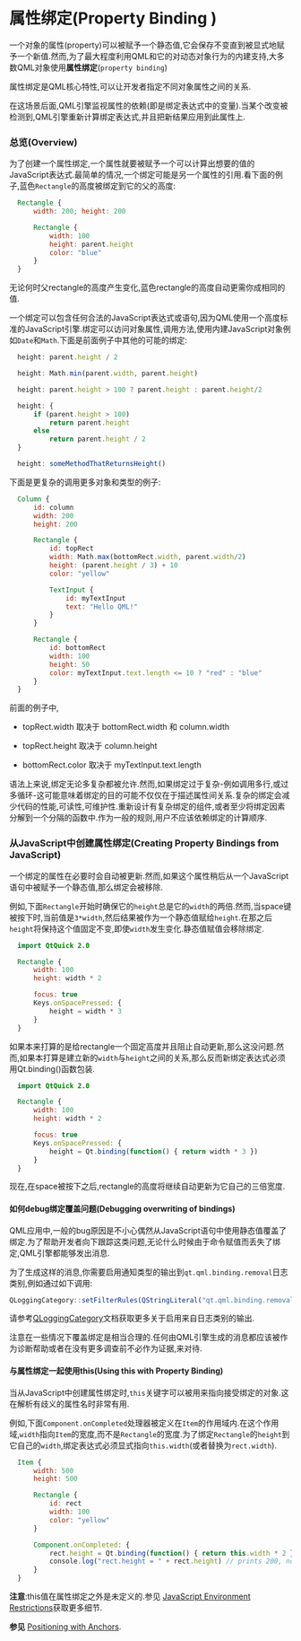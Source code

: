 # 属性绑定(Property Binding )

一个对象的属性(property)可以被赋予一个静态值,它会保存不变直到被显式地赋予一个新值.然而,为了最大程度利用QML和它的对动态对象行为的内建支持,大多数QML对象使用**属性绑定**(`property binding`)

属性绑定是QML核心特性,可以让开发者指定不同对象属性之间的关系.

在这场景后面,QML引擎监视属性的依赖(即是绑定表达式中的变量).当某个改变被检测到,QML引擎重新计算绑定表达式,并且把新结果应用到此属性上.

### 总览(Overview)

为了创建一个属性绑定,一个属性就要被赋予一个可以计算出想要的值的JavaScript表达式.最简单的情况,一个绑定可能是另一个属性的引用.看下面的例子,蓝色`Rectangle`的高度被绑定到它的父的高度:

```QML
  Rectangle {
      width: 200; height: 200

      Rectangle {
          width: 100
          height: parent.height
          color: "blue"
      }
  }
```

无论何时父rectangle的高度产生变化,蓝色rectangle的高度自动更需你成相同的值.

一个绑定可以包含任何合法的JavaScript表达式或语句,因为QML使用一个高度标准的JavaScript引擎.绑定可以访问对象属性,调用方法,使用内建JavaScript对象例如`Date`和`Math`.下面是前面例子中其他的可能的绑定:

```QML
  height: parent.height / 2

  height: Math.min(parent.width, parent.height)

  height: parent.height > 100 ? parent.height : parent.height/2

  height: {
      if (parent.height > 100)
          return parent.height
      else
          return parent.height / 2
  }

  height: someMethodThatReturnsHeight()
```

下面是更复杂的调用更多对象和类型的例子:

```QML
  Column {
      id: column
      width: 200
      height: 200

      Rectangle {
          id: topRect
          width: Math.max(bottomRect.width, parent.width/2)
          height: (parent.height / 3) + 10
          color: "yellow"

          TextInput {
              id: myTextInput
              text: "Hello QML!"
          }
      }

      Rectangle {
          id: bottomRect
          width: 100
          height: 50
          color: myTextInput.text.length <= 10 ? "red" : "blue"
      }
  }
```

前面的例子中,

- topRect.width 取决于 bottomRect.width 和 column.width

- topRect.height 取决于 column.height
- bottomRect.color 取决于 myTextInput.text.length

语法上来说,绑定无论多复杂都被允许.然而,如果绑定过于复杂-例如调用多行,或过多循环-这可能意味着绑定的目的可能不仅仅在于描述属性间关系.复杂的绑定会减少代码的性能,可读性,可维护性.重新设计有复杂绑定的组件,或者至少将绑定因素分解到一个分隔的函数中.作为一般的规则,用户不应该依赖绑定的计算顺序.

### 从JavaScript中创建属性绑定(Creating Property Bindings from JavaScript)

一个绑定的属性在必要时会自动被更新.然而,如果这个属性稍后从一个JavaScript语句中被赋予一个静态值,那么绑定会被移除.

例如,下面`Rectangle`开始时确保它的`height`总是它的`width`的两倍.然而,当space键被按下时,当前值是`3*width`,然后结果被作为一个静态值赋给`height`.在那之后`height`将保持这个值固定不变,即使`width`发生变化.静态值赋值会移除绑定.

```QML
  import QtQuick 2.0

  Rectangle {
      width: 100
      height: width * 2

      focus: true
      Keys.onSpacePressed: {
          height = width * 3
      }
  }
```

如果本来打算的是给rectangle一个固定高度并且阻止自动更新,那么这没问题.然而,如果本打算是建立新的`width`与`height`之间的关系,那么反而新绑定表达式必须用Qt.binding()函数包装.

```QML
  import QtQuick 2.0

  Rectangle {
      width: 100
      height: width * 2

      focus: true
      Keys.onSpacePressed: {
          height = Qt.binding(function() { return width * 3 })
      }
  }
```

现在,在space被按下之后,rectangle的高度将继续自动更新为它自己的三倍宽度.

#### 如何debug绑定覆盖问题(Debugging overwriting of bindings)

QML应用中,一般的bug原因是不小心偶然从JavaScript语句中使用静态值覆盖了绑定.为了帮助开发者向下跟踪这类问题,无论什么时候由于命令赋值而丢失了绑定,QML引擎都能够发出消息.

为了生成这样的消息,你需要启用通知类型的输出到`qt.qml.binding.removal`日志类别,例如通过如下调用:

```QML
QLoggingCategory::setFilterRules(QStringLiteral("qt.qml.binding.removal.info=true"));
```

请参考[QLoggingCategory](../qtcore/qloggingcategory.html)文档获取更多关于启用来自日志类别的输出.

注意在一些情况下覆盖绑定是相当合理的.任何由QML引擎生成的消息都应该被作为诊断帮助或者在没有更多调查前不必作为证据,来对待.

#### 与属性绑定一起使用this(Using this with Property Binding)

当从JavaScript中创建属性绑定时,`this`关键字可以被用来指向接受绑定的对象.这在解析有歧义的属性名时非常有用.

例如,下面`Component.onCompleted`处理器被定义在`Item`的作用域内.在这个作用域,`width`指向`Item`的宽度,而不是`Rectangle`的宽度.为了绑定`Rectangle`的`height`到它自己的`width`,绑定表达式必须显式指向`this.width`(或者替换为`rect.width`).

```QML
  Item {
      width: 500
      height: 500

      Rectangle {
          id: rect
          width: 100
          color: "yellow"
      }

      Component.onCompleted: {
          rect.height = Qt.binding(function() { return this.width * 2 })
          console.log("rect.height = " + rect.height) // prints 200, not 1000
      }
  }
```

**注意**:this值在属性绑定之外是未定义的.参见 [JavaScript Environment Restrictions](qtqml-javascript-hostenvironment.html#javascript-environment-restrictions)获取更多细节.

**参见** [Positioning with Anchors](../qtquick/qtquick-positioning-anchors.html). 